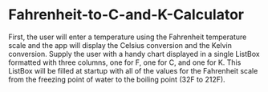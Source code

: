 # Fahrenheit-to-C-and-K-Calculator
First, the user will enter a temperature using the Fahrenheit temperature scale and the app will display the Celsius conversion and the Kelvin conversion. Supply the user with a handy chart displayed in a single ListBox formatted with three columns, one for F, one for C, and one for K.  This ListBox will be filled at startup with all of the values for the Fahrenheit scale from the freezing point of water to the boiling point (32F to 212F).
